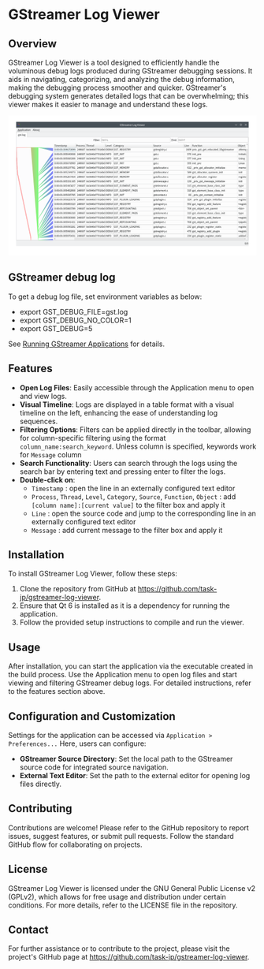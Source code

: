 # GStreamer Log Viewer

## Overview
GStreamer Log Viewer is a tool designed to efficiently handle the voluminous debug logs produced during GStreamer debugging sessions. It aids in navigating, categorizing, and analyzing the debug information, making the debugging process smoother and quicker. GStreamer's debugging system generates detailed logs that can be overwhelming; this viewer makes it easier to manage and understand these logs.


![GStreamer Log Viewer](resources/gstreamer-log-viewer.png)

## GStreamer debug log

To get a debug log file, set environment variables as below:
- export GST_DEBUG_FILE=gst.log
- export GST_DEBUG_NO_COLOR=1
- export GST_DEBUG=5

See [Running GStreamer Applications](https://gstreamer.freedesktop.org/documentation/gstreamer/running.html?gi-language=c) for details.

## Features
- **Open Log Files**: Easily accessible through the Application menu to open and view logs.
- **Visual Timeline**: Logs are displayed in a table format with a visual timeline on the left, enhancing the ease of understanding log sequences.
- **Filtering Options**: Filters can be applied directly in the toolbar, allowing for column-specific filtering using the format `column_name:search_keyword`. Unless column is specified, keywords work for `Message` column
- **Search Functionality**: Users can search through the logs using the search bar by entering text and pressing enter to filter the logs.
- **Double-click on**:
  - `Timestamp` : open the line in an externally configured text editor
  - `Process`, `Thread`, `Level`, `Category`, `Source`, `Function`, `Object` : add `[column name]:[current value]` to the filter box and apply it
  - `Line` : open the source code and jump to the corresponding line in an externally configured text editor
  - `Message` : add current message to the filter box and apply it

## Installation
To install GStreamer Log Viewer, follow these steps:
1. Clone the repository from GitHub at https://github.com/task-jp/gstreamer-log-viewer.
2. Ensure that Qt 6 is installed as it is a dependency for running the application.
3. Follow the provided setup instructions to compile and run the viewer.

## Usage
After installation, you can start the application via the executable created in the build process. Use the Application menu to open log files and start viewing and filtering GStreamer debug logs. For detailed instructions, refer to the features section above.

## Configuration and Customization
Settings for the application can be accessed via `Application > Preferences...` Here, users can configure:
- **GStreamer Source Directory**: Set the local path to the GStreamer source code for integrated source navigation.
- **External Text Editor**: Set the path to the external editor for opening log files directly.

## Contributing
Contributions are welcome! Please refer to the GitHub repository to report issues, suggest features, or submit pull requests. Follow the standard GitHub flow for collaborating on projects.

## License
GStreamer Log Viewer is licensed under the GNU General Public License v2 (GPLv2), which allows for free usage and distribution under certain conditions. For more details, refer to the LICENSE file in the repository.

## Contact
For further assistance or to contribute to the project, please visit the project's GitHub page at https://github.com/task-jp/gstreamer-log-viewer.
